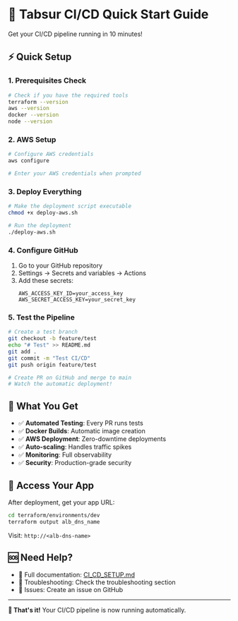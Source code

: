 # 🚀 Tabsur CI/CD Quick Start Guide

Get your CI/CD pipeline running in 10 minutes!

## ⚡ Quick Setup

### 1. Prerequisites Check
```bash
# Check if you have the required tools
terraform --version
aws --version
docker --version
node --version
```

### 2. AWS Setup
```bash
# Configure AWS credentials
aws configure

# Enter your AWS credentials when prompted
```

### 3. Deploy Everything
```bash
# Make the deployment script executable
chmod +x deploy-aws.sh

# Run the deployment
./deploy-aws.sh
```

### 4. Configure GitHub
1. Go to your GitHub repository
2. Settings → Secrets and variables → Actions
3. Add these secrets:
   ```
   AWS_ACCESS_KEY_ID=your_access_key
   AWS_SECRET_ACCESS_KEY=your_secret_key
   ```

### 5. Test the Pipeline
```bash
# Create a test branch
git checkout -b feature/test
echo "# Test" >> README.md
git add .
git commit -m "Test CI/CD"
git push origin feature/test

# Create PR on GitHub and merge to main
# Watch the automatic deployment!
```

## 🎯 What You Get

- ✅ **Automated Testing**: Every PR runs tests
- ✅ **Docker Builds**: Automatic image creation
- ✅ **AWS Deployment**: Zero-downtime deployments
- ✅ **Auto-scaling**: Handles traffic spikes
- ✅ **Monitoring**: Full observability
- ✅ **Security**: Production-grade security

## 🔗 Access Your App

After deployment, get your app URL:
```bash
cd terraform/environments/dev
terraform output alb_dns_name
```

Visit: `http://<alb-dns-name>`

## 🆘 Need Help?

- 📖 Full documentation: [CI_CD_SETUP.md](CI_CD_SETUP.md)
- 🐛 Troubleshooting: Check the troubleshooting section
- 💬 Issues: Create an issue on GitHub

---

**🎉 That's it!** Your CI/CD pipeline is now running automatically.




